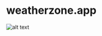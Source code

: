 # weatherzone.app
![alt text](https://raw.githubusercontent.com/username/projectname/branch/path/to/img.png)
